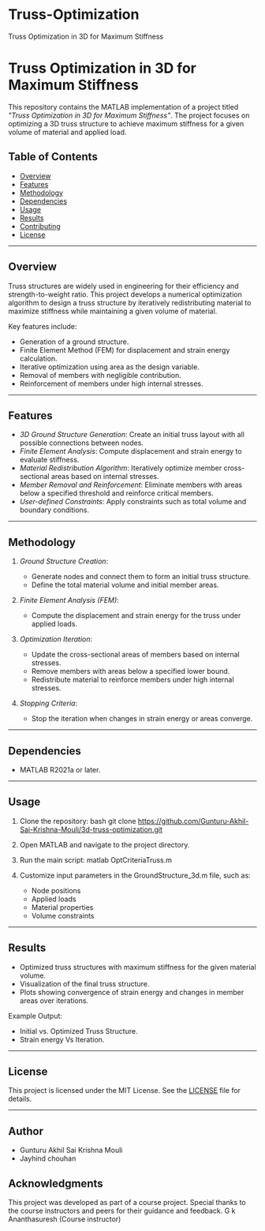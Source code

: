 # Truss-Optimization
Truss Optimization in 3D for Maximum Stiffness
# Truss Optimization in 3D for Maximum Stiffness

This repository contains the MATLAB implementation of a project titled *"Truss Optimization in 3D for Maximum Stiffness"*. The project focuses on optimizing a 3D truss structure to achieve maximum stiffness for a given volume of material and applied load.

## Table of Contents
- [Overview](#overview)
- [Features](#features)
- [Methodology](#methodology)
- [Dependencies](#dependencies)
- [Usage](#usage)
- [Results](#results)
- [Contributing](#contributing)
- [License](#license)

---

## Overview
Truss structures are widely used in engineering for their efficiency and strength-to-weight ratio. This project develops a numerical optimization algorithm to design a truss structure by iteratively redistributing material to maximize stiffness while maintaining a given volume of material.

Key features include:
- Generation of a ground structure.
- Finite Element Method (FEM) for displacement and strain energy calculation.
- Iterative optimization using area as the design variable.
- Removal of members with negligible contribution.
- Reinforcement of members under high internal stresses.

---

## Features
- *3D Ground Structure Generation*: Create an initial truss layout with all possible connections between nodes.
- *Finite Element Analysis*: Compute displacement and strain energy to evaluate stiffness.
- *Material Redistribution Algorithm*: Iteratively optimize member cross-sectional areas based on internal stresses.
- *Member Removal and Reinforcement*: Eliminate members with areas below a specified threshold and reinforce critical members.
- *User-defined Constraints*: Apply constraints such as total volume and boundary conditions.

---

## Methodology
1. *Ground Structure Creation*:
   - Generate nodes and connect them to form an initial truss structure.
   - Define the total material volume and initial member areas.

2. *Finite Element Analysis (FEM)*:
   - Compute the displacement and strain energy for the truss under applied loads.

3. *Optimization Iteration*:
   - Update the cross-sectional areas of members based on internal stresses.
   - Remove members with areas below a specified lower bound.
   - Redistribute material to reinforce members under high internal stresses.

4. *Stopping Criteria*:
   - Stop the iteration when changes in strain energy or areas converge.

---

## Dependencies
- MATLAB R2021a or later.

---

## Usage
1. Clone the repository:
   bash
   git clone https://github.com/Gunturu-Akhil-Sai-Krishna-Mouli/3d-truss-optimization.git
   

2. Open MATLAB and navigate to the project directory.

3. Run the main script:
   matlab
   OptCriteriaTruss.m
   

4. Customize input parameters in the GroundStructure_3d.m file, such as:
   - Node positions
   - Applied loads
   - Material properties
   - Volume constraints

---

## Results
- Optimized truss structures with maximum stiffness for the given material volume.
- Visualization of the final truss structure.
- Plots showing convergence of strain energy and changes in member areas over iterations.

Example Output:
- Initial vs. Optimized Truss Structure.
- Strain energy Vs Iteration.

---

## License
This project is licensed under the MIT License. See the [LICENSE](LICENSE) file for details.

---

## Author
- Gunturu Akhil Sai Krishna Mouli
- Jayhind chouhan

## Acknowledgments
This project was developed as part of a course project. Special thanks to the course instructors and peers for their guidance and feedback.
G k Ananthasuresh (Course instructor)
